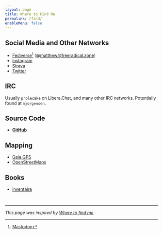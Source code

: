 ```yaml
---
layout: page
title: Where to Find Me
permalink: /find/
enableMenu: false
---
```


## Social Media and Other Networks

* [Fediverse][f.z][^1] (@matthew@freeradical.zone)
* [Instagram][instagram]
* [Strava][strava]
* [Twitter][twitter]

[^1]: [Mastodon](https://joinmastodon.org/)

[f.z]:https://freeradical.zone/@prplecake
[instagram]:https://www.instagram.com/matthewjorgensen/
[twitter]:https://twitter.com/prplecake
[strava]:https://www.strava.com/athletes/705724

## IRC

Usually `prplecake` on Libera.Chat, and many other IRC networks.
Potentially found at `mjorgensen`.

## Source Code

* **[GitHub][github]**

[github]:https://github.com/prplecake

## Mapping

* [Gaia GPS][gaia-gps]
* [OpenStreetMaps][osm]

[gaia-gps]:https://www.gaiagps.com/profile/920114/prplecake/
[osm]:https://www.openstreetmap.org/user/prplecake

## Books

* [inventaire][inventaire]

[inventaire]:https://inventaire.io/inventory/matthew

<br />

---

*This page was inspired by [Where to find me][wtfm].*

[wtfm]:https://wheretofind.me
